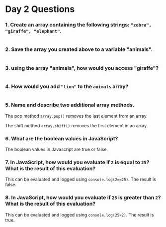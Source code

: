 # Day 2 Questions

### 1. Create an array containing the following strings: `"zebra", "giraffe", "elephant"`.

```var animals=["zebra","giraffe","elephant"]
```


### 2. Save the array you created above to a variable "animals".

```console.log(animals)
```

### 3. using the array "animals", how would you access "giraffe"?

```animals.slice(1,2)
```

### 4. How would you add `"lion"` to the `animals` array?

```animals.push("lion")
```

### 5. Name and describe two additional array methods.

The pop method ```array.pop()``` removes the last element from an array.

The shift method ```array.shift()``` removes the first element in an array.

### 6. What are the boolean values in JavaScript?

The boolean values in Javascript are true or false.

### 7. In JavaScript, how would you evaluate if `2` is equal to `25`? What is the result of this evaluation?

This can be evaluated and logged using ```console.log(2==25)```. The result is false.

### 8. In JavaScript, how would you evaluate if `25` is greater than `2`? What is the result of this evaluation?

This can be evaluated and logged using ```console.log(25>2)```. The result is true.
